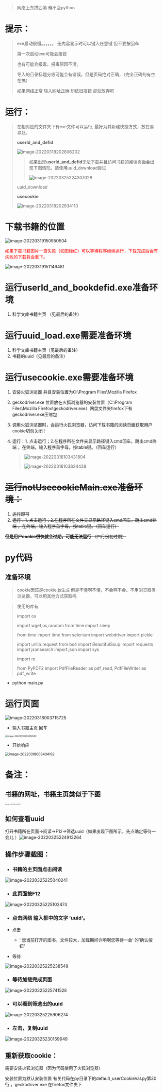>网络上东拼西凑 俺不会python

# 提示：

>exe启动很慢。。。。。。 无内容显示时可以键入任意键 但不要按回车
>
>第一次启动exe可能会报错 
>
>也有可能会报毒。报毒原因不清。
>
>导入的目录标题分级可能会有错误，但是页码绝对正确，（完全正确的有空在搞）
>
>如果网络正常 输入网址正确  却依旧报错 那就放弃吧



# 运行：

> 在相对应的文件夹下有exe文件可以运行, 最好为其新建快捷方式，放在易寻处。
>
> **userId_and_defid**
>
> ![image-20220318202806202](README.assets/image-20220318202806202.png)
>
> > 如果出现**userId_and_defid**无法下载并且访问书籍的阅读页面会出现下图情形。请使用uuid_download尝试
> >
> > ![image-20220325224307028](README.assets/image-20220325224307028.png)
>
> uuid_download
>
> 
>
> **usecookie**
>
> ![image-20220318202934110](README.assets/image-20220318202934110.png)
>
> 

# 下载书籍的位置

![image-20220319150950504](README.assets/image-20220319150950504.png)

<font color='red'>如果下载书籍图片一直失败（如图标红）可以等待程序继续运行，下载完成后会有失败的下载将会重下。</font>

![image-20220319151146481](README.assets/image-20220319151146481.png)

# 运行userId_and_bookdefid.exe准备环境

1. 科学文库书籍主页 （见最后的备注）

# 运行uuid_load.exe需要准备环境

1. 科学文库书籍主页（见最后的备注）
2. 书籍的uuid（见最后的备注）

# 运行usecookie.exe需要准备环境

1. 安装火狐浏览器 并且安装位置为C:\Program Files\Mozilla Firefox

2. geckodriver.exe 位置放在火狐浏览器的安装位置（C:\Program Files\Mozilla Firefox\geckodriver.exe）网盘文件夹firefox下有geckodriver.exe压缩包

3. 调用火狐浏览器时，会运行火狐浏览器，访问下载书籍的阅读页面获取用户cookie切勿关闭！

4. 运行：1. 点击运行；2.在程序所在文件夹显示路径键入cmd回车，跳出cmd终端 。在终端，输入程序首字母，按table键。（回车运行）

   >![image-20220318103431804](README.assets/image-20220318103431804.png)
   >
   >![image-20220318103824438](README.assets/image-20220318103824438.png)
   >
   >

# ~~运行notUsecookieMain.exe准备环境：~~

1. ~~运行即可~~
2. ~~运行：1. 点击运行；2.在程序所在文件夹显示路径键入cmd回车，跳出cmd终端 。在终端，输入程序首字母，按table键。（回车运行）~~

~~**但是用户cookie很快就会过期，可能无法运行** （四月份初过期）~~



# py代码

## 准备环境

> cookie因该是cookie.js生成  但是不懂啊不懂，不会啊不会。不用浏览器类浏览器，可以用其他方式获取吗



>使用的库有
>
>import os
>
>import wget,os,random
>from time import sleep
>
>from time import time
>from selenium import webdriver
>import pickle
>
>import urllib.request
>from bs4 import BeautifulSoup
>import requests
>import jsonsearch
>import json
>import sys
>
>import re
>
>from PyPDF2 import PdfFileReader as pdf_read, PdfFileWriter as pdf_write



- python main.py





# 运行页面



![image-20220318003715725](README.assets/image-20220318003715725.png)

- 输入书籍主页 回车

<img src="README.assets/image-20220318003252643.png" alt="image-20220318003252643" style="zoom:50%;" />

- 开始响应

<img src="README.assets/image-20220318003434192.png" alt="image-20220318003434192" style="zoom:80%;" />



# 备注：

## 书籍的网址，书籍主页类似于下图

<img src="README.assets/image-20220318002845878.png" alt="image-20220318002845878" style="zoom: 25%;" />

## 如何查看uuid

打开书籍所在页面->阅读->F12->筛选uuid（如果出现下图所示，先点确定等待一会儿 ）![image-20220325224913264](README.assets/image-20220325224913264.png)

## 操作步骤截图：

- ### 书籍的主页面点击阅读

![image-20220325225040241](README.assets/image-20220325225040241.png)

- ### 此页面按F12 

![image-20220325225102474](README.assets/image-20220325225102474.png)

- ### 点击网络 输入框中的文字 ’uuid‘。

- 点击

  - ’ 您当前打开的图书，文件较大，加载期间许哟啊您等待一会‘ 的’确认按钮‘

- 等待

![image-20220325225238548](README.assets/image-20220325225238548.png)

- ### 等待加载完成页面 

![image-20220325225741528](README.assets/image-20220325225741528.png)

- ### 可以看到筛选出的uuid

![image-20220325225906274](README.assets/image-20220325225906274.png)



- ### 左击，复制uuid

![image-20220325230159949](README.assets/image-20220325230159949.png)











## 重新获取cookie：

需要安装火狐浏览器（因为代码使用了火狐浏览器）

安装位置为默认安装位置 有关代码在py目录下的default_userCookieVal.py第30行 ，geckodriver.exe 在firefox文件夹下